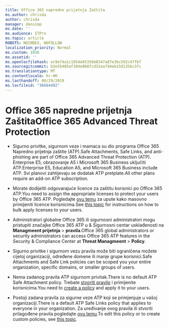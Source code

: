 ```yaml
---
title: Office 365 napredne prijetnja Zaštita
ms.author: chrisda
author: chrisda
manager: dansimp
ms.date: ''
ms.audience: ITPro
ms.topic: article
ROBOTS: NOINDEX, NOFOLLOW
localization_priority: Normal
ms.custom: 1036
ms.assetid: ''
ms.openlocfilehash: ec9e74a1c1054d45356b8347a87e36c592c47fbf
ms.sourcegitcommit: b3e55405af384e868fcd32ea794eb15d1356c3fc
ms.translationtype: MT
ms.contentlocale: hr-HR
ms.lasthandoff: 08/29/2019
ms.locfileid: "36664492"
---
```

# <a name="office-365-advanced-threat-protection"></a><span data-ttu-id="617b3-102">Office 365 napredne prijetnja Zaštita</span><span class="sxs-lookup"><span data-stu-id="617b3-102">Office 365 Advanced Threat Protection</span></span>

- <span data-ttu-id="617b3-103">Sigurno privitke, sigurnom veze i mamaca su dio programa Office 365 Napredno prijetnja zaštite (ATP).</span><span class="sxs-lookup"><span data-stu-id="617b3-103">Safe Attachments, Safe Links, and anti-phishing are part of Office 365 Advanced Threat Protection (ATP).</span></span> <span data-ttu-id="617b3-104">Enterprise E5, obrazovanje A5 i Microsoft 365 Business uključiti ATP.</span><span class="sxs-lookup"><span data-stu-id="617b3-104">Enterprise E5, Education A5, and Microsoft 365 Business include ATP.</span></span> <span data-ttu-id="617b3-105">Svi planovi zahtijevaju se dodatak ATP pretplate.</span><span class="sxs-lookup"><span data-stu-id="617b3-105">All other plans require an add-on ATP subscription.</span></span>

- <span data-ttu-id="617b3-106">Morate dodijeliti odgovarajuće licence za zaštitu korisnici po Office 365 ATP.</span><span class="sxs-lookup"><span data-stu-id="617b3-106">You need to assign the appropriate licenses to protect your users by Office 365 ATP.</span></span> <span data-ttu-id="617b3-107">Pogledajte [ovu temu](https://docs.microsoft.com/office365/admin/subscriptions-and-billing/assign-licenses-to-users) za upute kako masovno primijeniti licence korisnicima.</span><span class="sxs-lookup"><span data-stu-id="617b3-107">See [this topic](https://docs.microsoft.com/office365/admin/subscriptions-and-billing/assign-licenses-to-users) for instructions on how to bulk apply licenses to your users.</span></span>

- <span data-ttu-id="617b3-108">Administratori globalne Office 365 ili sigurnosni administratori mogu pristupiti značajke Office 365 ATP u & Sigurnosni centar usklađenosti na **Managmeent prijetnja** \> **pravila**.</span><span class="sxs-lookup"><span data-stu-id="617b3-108">Office 365 global administrators or security administrators can access Office 365 ATP features in the Security & Compliance Center at **Threat Managmeent** \> **Policy**.</span></span>

- <span data-ttu-id="617b3-109">Sigurno privitke i sigurnom vezu pravila može biti ograničena možete cijeloj organizaciji, određene domene ili manje grupe korisnici.</span><span class="sxs-lookup"><span data-stu-id="617b3-109">Safe Attachments and Safe Link policies can be scoped you your entire organization, specific domains, or smaller groups of users.</span></span>

- <span data-ttu-id="617b3-110">Nema zadanog pravila ATP sigurnom privitak.</span><span class="sxs-lookup"><span data-stu-id="617b3-110">There is no default ATP Safe Attachment policy.</span></span> <span data-ttu-id="617b3-111">Trebate [stvoriti pravilo](https://docs.microsoft.com/office365/securitycompliance/set-up-atp-safe-attachments-policies) i primijenite korisnicima.</span><span class="sxs-lookup"><span data-stu-id="617b3-111">You need to [create a policy](https://docs.microsoft.com/office365/securitycompliance/set-up-atp-safe-attachments-policies) and apply it to your users.</span></span>

- <span data-ttu-id="617b3-112">Postoji zadana pravila za sigurne veze ATP koji se primjenjuje u vašoj organizaciji.</span><span class="sxs-lookup"><span data-stu-id="617b3-112">There is a default ATP Safe Links policy that applies to everyone in your organization.</span></span> <span data-ttu-id="617b3-113">Za uređivanje ovog pravila ili stvoriti prilagođene pravila pogledajte [ovu temu](https://docs.microsoft.com/office365/securitycompliance/set-up-atp-safe-links-policies).</span><span class="sxs-lookup"><span data-stu-id="617b3-113">To edit this policy or to create custom policies, see [this topic](https://docs.microsoft.com/office365/securitycompliance/set-up-atp-safe-links-policies).</span></span>
